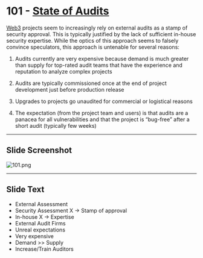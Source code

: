 # 101 - [State of Audits](State%20of%20Audits.md)

[Web3](Web3.md) projects seem to increasingly rely on external audits as a stamp of security approval. This is typically justified by the lack of sufficient in-house security expertise. While the optics of this approach seems to falsely convince speculators, this approach is untenable for several reasons: 

1. Audits currently are very expensive because demand is much greater than supply for top-rated audit teams that have the experience and reputation to analyze complex projects
    
2. Audits are typically commissioned once at the end of project development just before production release
    
3. Upgrades to projects go unaudited for commercial or logistical reasons
    
4. The expectation (from the project team and users) is that audits are a panacea for all vulnerabilities and that the project is “bug-free” after a short audit (typically few weeks)

___
## Slide Screenshot
![101.png](../images/ethereum101/101.png)
___
## Slide Text
- External Assessment
- Security Assessment X -> Stamp of approval
- In-house X -> Expertise
- External Audit Firms
- Unreal expectations
- Very expensive
- Demand >> Supply
- Increase/Train Auditors 

